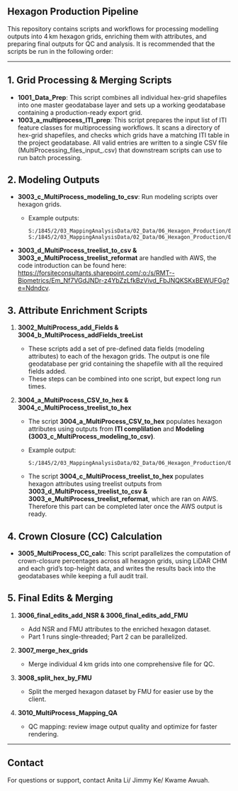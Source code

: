 ## Hexagon Production Pipeline

This repository contains scripts and workflows for processing modelling outputs into 4 km hexagon grids, enriching them with attributes, and preparing final outputs for QC and analysis. It is recommended that the scripts be run in the following order:

---

## 1. Grid Processing & Merging Scripts

* **1001_Data_Prep**: This script combines all individual hex-grid shapefiles into one master geodatabase layer and sets up a working geodatabase containing a production-ready export grid.
* **1003_a_multiprocess_ITI_prep**: This script prepares the input list of ITI feature classes for multiprocessing workflows. It scans a directory of hex-grid shapefiles, and checks which grids have a matching ITI table in the project geodatabase. All valid entries are written to a single CSV file (MultiProcessing_files_input_<AREA>.csv) that downstream scripts can use to run batch processing.

## 2. Modeling Outputs

* **3003_c_MultiProcess_modeling_to_csv**: Run modeling scripts over hexagon grids.

  * Example outputs:

    ```
    S:/1845/2/03_MappingAnalysisData/02_Data/06_Hexagon_Production/02_Process/csv_output/A_5/A_5_Hex_predicted_output.csv
    S:/1845/2/03_MappingAnalysisData/02_Data/06_Hexagon_Production/02_Process/csv_output/A_5/A_5_treeList_predicted_output.csv
    ```
* **3003_d_MultiProcess_treelist_to_csv & 3003_e_MultiProcess_treelist_reformat** are handled with AWS, the code introduction can be found here: https://forsiteconsultants.sharepoint.com/:o:/s/RMT--Biometrics/Em_Nf7VGdJNDr-z4YbZzLfkBzVivd_FbJNQKSKxBEWUFGg?e=Ndndcv.

## 3. Attribute Enrichment Scripts

1. **3002_MultiProcess_add_Fields  & 3004_b_MultiProcess_addFields_treeList**

   * These scripts add a set of pre-defined data fields (modeling attributes) to each of the hexagon grids. The output is one file geodatabase per grid containing the shapefile with all the required fields added.
   * These steps can be combined into one script, but expect long run times.

2. **3004_a_MultiProcess_CSV_to_hex & 3004_c_MultiProcess_treelist_to_hex**

   * The script **3004_a_MultiProcess_CSV_to_hex** populates hexagon attributes using outputs from **ITI complilation** and **Modeling (3003_c_MultiProcess_modeling_to_csv)**. 
   * Example output:

     ```
     S:/1845/2/03_MappingAnalysisData/02_Data/06_Hexagon_Production/02_Process/csv_output/A_5/A_5_DEAD_OUTPUT.csv
     ```
   * The script **3004_c_MultiProcess_treelist_to_hex** populates hexagon attributes using treelist outputs from **3003_d_MultiProcess_treelist_to_csv & 3003_e_MultiProcess_treelist_reformat**, which are ran on AWS. Therefore this part can be completed later once the AWS output is ready.

## 4. Crown Closure (CC) Calculation

* **3005_MultiProcess_CC_calc**: This script parallelizes the computation of crown-closure percentages across all hexagon grids, using LiDAR CHM and each grid’s top-height data, and writes the results back into the geodatabases while keeping a full audit trail.

## 5. Final Edits & Merging

1. **3006_final_edits_add_NSR & 3006_final_edits_add_FMU**

   * Add NSR and FMU attributes to the enriched hexagon dataset.
   * Part 1 runs single-threaded; Part 2 can be parallelized.

2. **3007_merge_hex_grids**

   * Merge individual 4 km grids into one comprehensive file for QC.

3. **3008_split_hex_by_FMU**

   * Split the merged hexagon dataset by FMU for easier use by the client.

4. **3010_MultiProcess_Mapping_QA**

   * QC mapping: review image output quality and optimize for faster rendering.

---



## Contact

For questions or support, contact Anita Li/ Jimmy Ke/ Kwame Awuah.